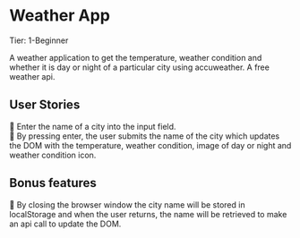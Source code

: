 # <b> Weather App </b>

Tier: 1-Beginner

A weather application to get the temperature, weather condition and whether it is day or night of a particular city using accuweather. A free weather api.

## User Stories

 🔳 Enter the name of a city into the input field. <br>
 🔳 By pressing enter, the user submits the name of the city which updates the DOM with the temperature, weather condition, image of day or night and weather condition icon. <br>
 <!-- ✅  User can copy the resulting CSS to the clipboard -->


## Bonus features

 🔳 By closing the browser window the city name will be stored in localStorage and when the user returns, the name will be retrieved to make an api call to update the DOM.
